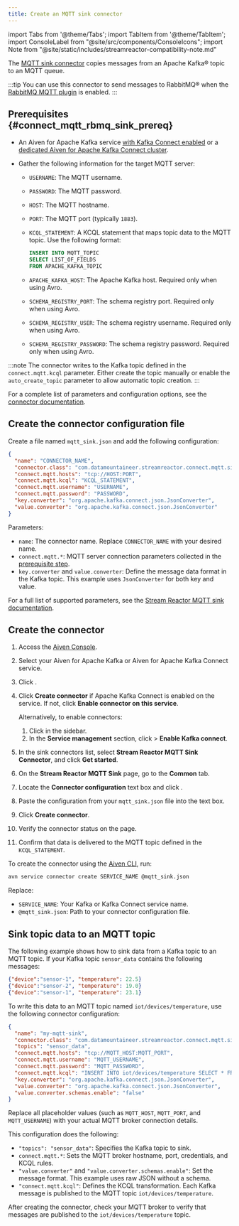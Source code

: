 ```yaml
---
title: Create an MQTT sink connector
---
```


import Tabs from '@theme/Tabs';
import TabItem from '@theme/TabItem';
import ConsoleLabel from "@site/src/components/ConsoleIcons";
import Note from "@site/static/includes/streamreactor-compatibility-note.md"

The [MQTT sink connector](https://docs.lenses.io/connectors/kafka-connectors/sources/mqtt) copies messages from an Apache Kafka® topic to an MQTT queue.

:::tip
You can use this connector to send messages to RabbitMQ® when the
[RabbitMQ MQTT plugin](https://www.rabbitmq.com/mqtt.html) is enabled.
:::

<Note/>

## Prerequisites {#connect_mqtt_rbmq_sink_prereq}

- An Aiven for Apache Kafka service
  [with Kafka Connect enabled](enable-connect) or a
  [dedicated Aiven for Apache Kafka Connect cluster](/docs/products/kafka/kafka-connect/get-started#apache_kafka_connect_dedicated_cluster).

- Gather the following information for the target MQTT server:

  - `USERNAME`: The MQTT username.
  - `PASSWORD`: The MQTT password.
  - `HOST`: The MQTT hostname.
  - `PORT`: The MQTT port (typically `1883`).
  - `KCQL_STATEMENT`: A KCQL statement that maps topic data to the MQTT topic. Use the
    following format:

    ```sql
    INSERT INTO MQTT_TOPIC
    SELECT LIST_OF_FIELDS
    FROM APACHE_KAFKA_TOPIC
    ```

  - `APACHE_KAFKA_HOST`: The Apache Kafka host. Required only when using Avro.
  - `SCHEMA_REGISTRY_PORT`: The schema registry port. Required only when using Avro.
  - `SCHEMA_REGISTRY_USER`: The schema registry username. Required only when using Avro.
  - `SCHEMA_REGISTRY_PASSWORD`: The schema registry password. Required only when using
    Avro.

:::note
The connector writes to the Kafka topic defined in the `connect.mqtt.kcql` parameter.
Either create the topic manually or enable the `auto_create_topic` parameter to allow
automatic topic creation.
:::

For a complete list of parameters and configuration options, see
the [connector documentation](https://docs.lenses.io/connectors/kafka-connectors/sources/mqtt).

## Create the connector configuration file

Create a file named `mqtt_sink.json` and add the following configuration:

```json
{
  "name": "CONNECTOR_NAME",
  "connector.class": "com.datamountaineer.streamreactor.connect.mqtt.sink.MqttSinkConnector",
  "connect.mqtt.hosts": "tcp://HOST:PORT",
  "connect.mqtt.kcql": "KCQL_STATEMENT",
  "connect.mqtt.username": "USERNAME",
  "connect.mqtt.password": "PASSWORD",
  "key.converter": "org.apache.kafka.connect.json.JsonConverter",
  "value.converter": "org.apache.kafka.connect.json.JsonConverter"
}
```

Parameters:

- `name`: The connector name. Replace `CONNECTOR_NAME` with your desired name.
- `connect.mqtt.*`: MQTT server connection parameters collected in the
  [prerequisite step](/docs/products/kafka/kafka-connect/howto/mqtt-sink-connector#connect_mqtt_rbmq_sink_prereq).
- `key.converter` and `value.converter`: Define the message data format in the Kafka
  topic. This example uses `JsonConverter` for both key and value.

For a full list of supported parameters, see the
[Stream Reactor MQTT sink documentation](https://docs.lenses.io/connectors/kafka-connectors/sources/mqtt#storage-to-output-matrix).

## Create the connector

<Tabs groupId="setup-method">
<TabItem value="console" label="Console" default>

1. Access the [Aiven Console](https://console.aiven.io/).
1. Select your Aiven for Apache Kafka or Aiven for Apache Kafka Connect service.
1. Click <ConsoleLabel name="Connectors"/>.
1. Click **Create connector** if Apache Kafka Connect is enabled on the service.
   If not, click **Enable connector on this service**.

   Alternatively, to enable connectors:

   1. Click <ConsoleLabel name="Service settings"/> in the sidebar.
   1. In the **Service management** section, click
      <ConsoleLabel name="Actions"/> > **Enable Kafka connect**.

1. In the sink connectors list, select **Stream Reactor MQTT Sink Connector**, and click **Get started**.
1. On the **Stream Reactor MQTT Sink** page, go to the **Common** tab.
1. Locate the **Connector configuration** text box and click <ConsoleLabel name="edit"/>.
1. Paste the configuration from your `mqtt_sink.json` file into the text box.
1. Click **Create connector**.
1. Verify the connector status on the <ConsoleLabel name="Connectors"/> page.
1. Confirm that data is delivered to the MQTT topic defined in the `KCQL_STATEMENT`.

</TabItem>
<TabItem value="cli" label="CLI">

To create the connector using the
[Aiven CLI](/docs/tools/cli/service/connector#avn_service_connector_create), run:

```bash
avn service connector create SERVICE_NAME @mqtt_sink.json
```

Replace:

- `SERVICE_NAME`: Your Kafka or Kafka Connect service name.
- `@mqtt_sink.json`: Path to your connector configuration file.

</TabItem>
</Tabs>

## Sink topic data to an MQTT topic

The following example shows how to sink data from a Kafka topic to an MQTT topic. If your Kafka topic `sensor_data` contains the following messages:

```json
{"device":"sensor-1", "temperature": 22.5}
{"device":"sensor-2", "temperature": 19.0}
{"device":"sensor-1", "temperature": 23.1}
```

To write this data to an MQTT topic named `iot/devices/temperature`, use the following
connector configuration:

```json
{
  "name": "my-mqtt-sink",
  "connector.class": "com.datamountaineer.streamreactor.connect.mqtt.sink.MqttSinkConnector",
  "topics": "sensor_data",
  "connect.mqtt.hosts": "tcp://MQTT_HOST:MQTT_PORT",
  "connect.mqtt.username": "MQTT_USERNAME",
  "connect.mqtt.password": "MQTT_PASSWORD",
  "connect.mqtt.kcql": "INSERT INTO iot/devices/temperature SELECT * FROM sensor_data",
  "key.converter": "org.apache.kafka.connect.json.JsonConverter",
  "value.converter": "org.apache.kafka.connect.json.JsonConverter",
  "value.converter.schemas.enable": "false"
}
```

Replace all placeholder values (such as `MQTT_HOST`, `MQTT_PORT`, and `MQTT_USERNAME`)
with your actual MQTT broker connection details.

This configuration does the following:

- `"topics": "sensor_data"`: Specifies the Kafka topic to sink.
- `connect.mqtt.*`: Sets the MQTT broker hostname, port, credentials, and KCQL rules.
- `"value.converter"` and `"value.converter.schemas.enable"`: Set the message format.
  This example uses raw JSON without a schema.
- `"connect.mqtt.kcql"`: Defines the KCQL transformation. Each Kafka message is
  published to the MQTT topic `iot/devices/temperature`.

After creating the connector, check your MQTT broker to verify that messages are
published to the `iot/devices/temperature` topic.
